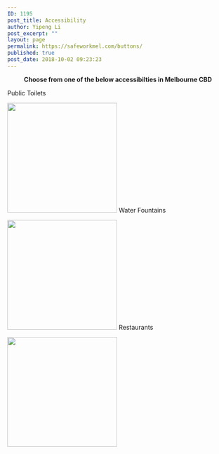 ```yaml
---
ID: 1195
post_title: Accessibility
author: Yipeng Li
post_excerpt: ""
layout: page
permalink: https://safeworkmel.com/buttons/
published: true
post_date: 2018-10-02 09:23:23
---
```

<p style="text-align: center;"><strong>Choose from one of the below accessibilties in Melbourne CBD</strong></p>		
            Public Toilets
            <p>
                <a href="https://safeworkmel.com/public-toilets/"><img src="https://farm2.staticflickr.com/1977/44323095034_dd16fbf761_m.jpg" style="text-align:center;height:250px"></a>
            Water Fountains
            <p>
                <a href="https://safeworkmel.com/drinking-fountains/"><img src="https://farm2.staticflickr.com/1927/43230782380_fd3f84a2a4_m.jpg" style="text-align:center;height:250px"></a>
            Restaurants
            <p>
                <a href="https://safeworkmel.com/restaurants/"><img src="https://farm2.staticflickr.com/1924/44994064202_fb98f7bc1f_m.jpg" style="text-align:center;height:250px"></a>